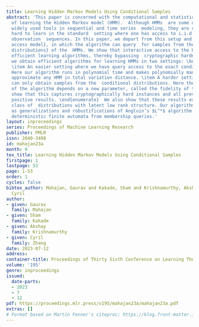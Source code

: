 ```yaml
---
title: Learning Hidden Markov Models Using Conditional Samples
abstract: 'This paper is concerned with the computational and statistical  complexity
  of learning the Hidden Markov model (HMM).  Although HMMs  are some of the most
  widely used tools in sequential and time series  modeling, they are cryptographically
  hard to learn in the standard  setting where one has access to i.i.d. samples of
  observation  sequences. In this paper, we depart from this setup and consider an  \emph{interactive
  access model}, in which the algorithm can query  for samples from the \emph{conditional
  distributions} of the  HMMs. We show that interactive access to the HMM enables  computationally
  efficient learning algorithms, thereby bypassing  cryptographic hardness.Specifically,
  we obtain efficient algorithms for learning HMMs in two settings: \begin{enumerate}
  \item An easier setting where we have query access to the exact conditional probabilities.
  Here our algorithm runs in polynomial time and makes polynomially many queries to
  approximate any HMM in total variation distance. \item A harder setting where we
  can only obtain samples from the  conditional distributions. Here the performance
  of the algorithm depends on a new parameter, called the fidelity of the HMM. We
  show that this captures cryptographically hard instances and all previously known
  positive results. \end{enumerate}  We also show that these results extend to a broader
  class of  distributions with latent low rank structure. Our algorithms can be viewed
  as generalizations and robustifications of Angluin’s $L^*$ algorithm for learning
  deterministic finite automata from membership queries.'
layout: inproceedings
series: Proceedings of Machine Learning Research
publisher: PMLR
issn: 2640-3498
id: mahajan23a
month: 0
tex_title: Learning Hidden Markov Models Using Conditional Samples
firstpage: 1
lastpage: 53
page: 1-53
order: 1
cycles: false
bibtex_author: Mahajan, Gaurav and Kakade, Sham and Krishnamurthy, Akshay and Zhang,
  Cyril
author:
- given: Gaurav
  family: Mahajan
- given: Sham
  family: Kakade
- given: Akshay
  family: Krishnamurthy
- given: Cyril
  family: Zhang
date: 2023-07-12
address: 
container-title: Proceedings of Thirty Sixth Conference on Learning Theory
volume: '195'
genre: inproceedings
issued:
  date-parts:
  - 2023
  - 7
  - 12
pdf: https://proceedings.mlr.press/v195/mahajan23a/mahajan23a.pdf
extras: []
# Format based on Martin Fenner's citeproc: https://blog.front-matter.io/posts/citeproc-yaml-for-bibliographies/
---
```


